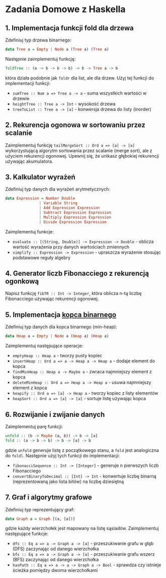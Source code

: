 # Zadania Domowe z Haskella

## 1. Implementacja funkcji fold dla drzewa
Zdefiniuj typ drzewa binarnego:
```haskell
data Tree a = Empty | Node a (Tree a) (Tree a)
```
Następnie zaimplementuj funkcję:
```haskell
foldTree :: (a -> b -> b -> b) -> b -> Tree a -> b
```
która działa podobnie jak `foldr` dla list, ale dla drzew. Użyj tej funkcji do implementacji funkcji:
- `sumTree :: Num a => Tree a -> a` - suma wszystkich wartości w drzewie
- `heightTree :: Tree a -> Int` - wysokość drzewa
- `treeToList :: Tree a -> [a]` - konwersja drzewa do listy (inorder)

## 2. Rekurencja ogonowa w sortowaniu przez scalanie
Zaimplementuj funkcję `tailMergeSort :: Ord a => [a] -> [a]` wykorzystującą algorytm sortowania przez 
scalanie (merge sort), ale z użyciem rekurencji ogonowej. Upewnij się, że unikasz głębokiej rekurencji używając akumulatora.

## 3. Kalkulator wyrażeń
Zdefiniuj typ danych dla wyrażeń arytmetycznych:
```haskell
data Expression = Number Double 
               | Variable String 
               | Add Expression Expression 
               | Subtract Expression Expression 
               | Multiply Expression Expression 
               | Divide Expression Expression
```
Zaimplementuj funkcje:
- `evaluate :: [(String, Double)] -> Expression -> Double` - oblicza wartość wyrażenia przy danych wartościach zmiennych
- `simplify :: Expression -> Expression` - upraszcza wyrażenie stosując podstawowe reguły algebry


## 4. Generator liczb Fibonacciego z rekurencją ogonkową
Napisz funkcję `fibTR :: Int -> Integer`, która oblicza n-tą liczbę Fibonacciego używając rekurencji ogonowej. 


## 5. Implementacja [kopca binarnego](https://en.wikipedia.org/wiki/Binary_heap)
Zdefiniuj typ danych dla kopca binarnego (min-heap):
```haskell
data Heap a = Empty | Node a (Heap a) (Heap a)
```
Zaimplementuj następujące operacje:
- `emptyHeap :: Heap a` - tworzy pusty kopiec
- `insertHeap :: Ord a => a -> Heap a -> Heap a` - dodaje element do kopca
- `findMinHeap :: Heap a -> Maybe a` - zwraca najmniejszy element z kopca
- `deleteMinHeap :: Ord a => Heap a -> Heap a` - usuwa najmniejszy element z kopca
- `heapify :: Ord a => [a] -> Heap a` - tworzy kopiec z listy elementów
- `heapSort :: Ord a => [a] -> [a]` - sortuje listę używając kopca

## 6. Rozwijanie i zwijanie danych
Zaimplementuj parę funkcji:
```haskell
unfold :: (b -> Maybe (a, b)) -> b -> [a]
fold :: (a -> b -> b) -> b -> [a] -> b
```
gdzie `unfold` generuje listę z początkowego stanu, a `fold` jest analogiczna do `foldl`. 
Następnie użyj tych funkcji do implementacji:
- `fibonacciSequence :: Int -> [Integer]` - generuje n pierwszych liczb Fibonacciego
- `convertBinaryToDecimal :: [Int] -> Int` - konwertuje liczbę binarną (reprezentowaną jako lista bitów) na liczbę dziesiętną


## 7. Graf i algorytmy grafowe
Zdefiniuj typ reprezentujący graf:
```haskell
data Graph a = Graph [(a, [a])]
```
gdzie każdy wierzchołek jest mapowany na listę sąsiadów. Zaimplementuj następujące funkcje:
- `dfs :: Eq a => a -> Graph a -> [a]` - przeszukiwanie grafu w głąb (DFS) zaczynając od danego wierzchołka
- `bfs :: Eq a => a -> Graph a -> [a]` - przeszukiwanie grafu wszerz (BFS) zaczynając od danego wierzchołka
- `hasPath :: Eq a => a -> a -> Graph a -> Bool` - sprawdza czy istnieje ścieżka pomiędzy dwoma wierzchołkami
